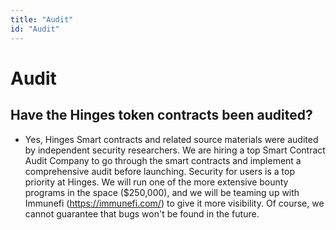 ```yaml
---
title: "Audit"
id: "Audit"
---
```


# Audit

## Have the Hinges token contracts been audited?

* Yes, Hinges Smart contracts and related source materials were audited by independent security researchers. We are hiring a top Smart Contract Audit Company to go through the smart contracts and implement a comprehensive audit before launching. Security for users is a top priority at Hinges. We will run one of the more extensive bounty programs in the space ($250,000), and we will be teaming up with Immunefi (https://immunefi.com/) to give it more visibility. Of course, we cannot guarantee that bugs won't be found in the future.
